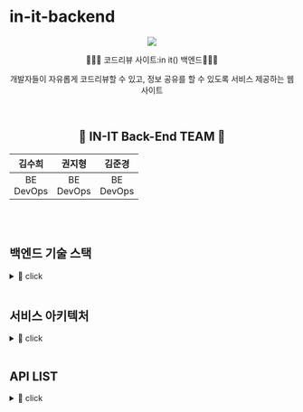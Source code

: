 # in-it-backend
<div align="center">
<img src="https://user-images.githubusercontent.com/55631147/231536349-8e19d340-5375-483f-bf97-f92d0a389cdb.png" />

👩🏻‍💻 코드리뷰 사이트:in it() 백엔드👩🏻‍💻

개발자들이 자유롭게 코드리뷰할 수 있고, 정보 공유를 할 수 있도록 서비스 제공하는 웹사이트



<br/>

## 🧸 IN-IT Back-End TEAM 🧸

|김수희|권지형|김준경|
|:------:|:---:|:---:|
|BE<br>DevOps|BE<br>DevOps|BE<br>DevOps|

<br/>
<br/>
</div>

## 백엔드 기술 스택
<details>
<summary>🐾 click</summary>
<div markdown="1">

<img src="https://img.shields.io/badge/SpringBoot-6DB33F?style=flat-square&logo=SpringBoot&logoColor=white"/>
<img src="https://img.shields.io/badge/Java-007396?style=flat-square&logo=OpenJDK&logoColor=white"/>
<img src="https://img.shields.io/badge/Mysql-4479A1?style=flat-square&logo=Mysql&logoColor=white"/>
<img src="https://img.shields.io/badge/SpringSecurity-6DB33F?style=flat-square&logo=SpringSecurity&logoColor=white"/>
<img src="https://img.shields.io/badge/AMAZON S3-00591C?style=flat-square&logo=AmazonS3&logoColor=white"/>
<img src="https://img.shields.io/badge/AMAZON EC2-FEAE00?style=flat-square&logo=AmazonEc2&logoColor=white"/>

</div>
</details>

<br/>

## 서비스 아키텍처

<details>
<summary>🐾 click</summary>
<div markdown="1">

![image](https://user-images.githubusercontent.com/55631147/231541145-86539421-518c-4d31-ae8a-d2143617c143.png)

</div>
</details>

<br/>

## API LIST

<details>
<summary>🐾 click</summary>
<div markdown="1">

https://invented-manta-136.notion.site/IN-IT-API-LIST-8e2a77dc5c824a17b2742e201eef72f8

</div>
</details>

<br/>
